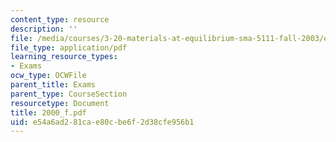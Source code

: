 ```yaml
---
content_type: resource
description: ''
file: /media/courses/3-20-materials-at-equilibrium-sma-5111-fall-2003/e54a6ad281cae80cbe6f2d38cfe956b1_2000_f.pdf
file_type: application/pdf
learning_resource_types:
- Exams
ocw_type: OCWFile
parent_title: Exams
parent_type: CourseSection
resourcetype: Document
title: 2000_f.pdf
uid: e54a6ad2-81ca-e80c-be6f-2d38cfe956b1
---
```


